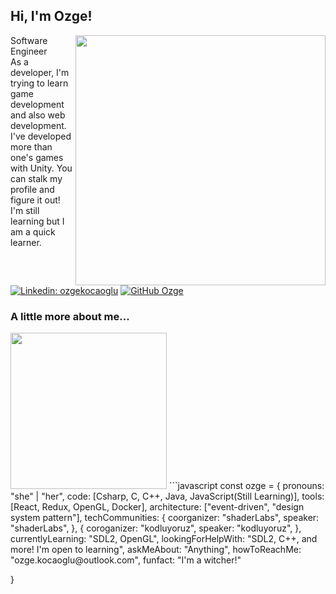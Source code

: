 <h2> Hi, I'm Ozge!</h2>
<img align='right' src="https://media.giphy.com/media/xH8FMGy6SCv6w/giphy.gif" width="400">
<p>Software Engineer</br>
As a developer, I'm trying to learn game development and also web development. 
I've developed more than one's games with Unity. You can stalk my profile and figure it out!
I'm still learning but I am a quick learner.</p>

[![Linkedin: ozgekocaoglu](https://img.shields.io/badge/-ozgekocaoglu-blue?style=flat-square&logo=Linkedin&logoColor=white&link=https://www.linkedin.com/in/ozgekocaoglu/)](https://www.linkedin.com/in/ozgekocaoglu/)
[![GitHub Ozge](https://img.shields.io/github/followers/ozgekocaoglu?label=follow&style=social)](https://github.com/OzgeKocaoglu)


### A little more about me...  
<img src="https://media.giphy.com/media/UTYINTtzZCs2DN4gsY/giphy.gif" width="250">
```javascript
const ozge = {
  pronouns: "she" | "her",
  code: [Csharp, C, C++, Java, JavaScript(Still Learning)],
  tools: [React, Redux, OpenGL, Docker],
  architecture: ["event-driven", "design system pattern"],
  techCommunities: {
                     coorganizer: "shaderLabs",
                     speaker: "shaderLabs",
                    },
                    {
                      coroganizer: "kodluyoruz",
                      speaker: "kodluyoruz",
                    },
 currentlyLearning: "SDL2, OpenGL",
 lookingForHelpWith: "SDL2, C++, and more! I'm open to learning",
 askMeAbout: "Anything",
 howToReachMe: "ozge.kocaoglu@outlook.com",
 funfact: "I'm a witcher!"
 
}



